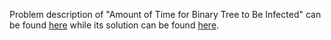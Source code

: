 Problem description of "Amount of Time for Binary Tree to Be Infected" can be found [here](https://leetcode.com/problems/amount-of-time-to-infect-all-nodes/) while its solution can be found [here](https://github.com/aurimas13/Solutions-To-Problems/blob/main/LeetCode/Python%20Solutions/Amount%20of%20Time%20for%20Binary%20Tree%20to%20Be%20Infected/amount.py).
